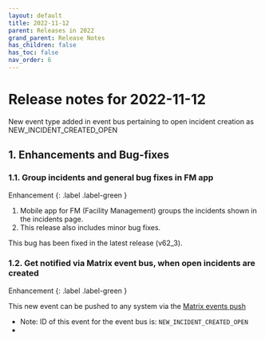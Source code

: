 ```yaml
---
layout: default
title: 2022-11-12
parent: Releases in 2022
grand_parent: Release Notes
has_children: false
has_toc: false
nav_order: 6
---
```


# Release notes for 2022-11-12


New event type added in event bus pertaining to open incident creation as
NEW_INCIDENT_CREATED_OPEN


## 1. Enhancements and Bug-fixes


### 1.1. Group incidents and general bug fixes in FM app
Enhancement
{: .label .label-green }

1. Mobile app for FM (Facility Management) groups the incidents shown in the incidents page.
2. This release also includes minor bug fixes.

This bug has been fixed in the latest release (v62_3).


### 1.2. Get notified via Matrix event bus, when open incidents are created   
Enhancement
{: .label .label-green }

This new event can be pushed to any system via the [Matrix events push](https://www.docs.smartclean.io/eventBusCore.html)
- Note: ID of this event for the event bus is: `NEW_INCIDENT_CREATED_OPEN`
- 
